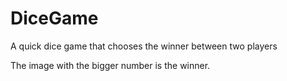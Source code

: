 # DiceGame
A quick dice game that chooses the winner between two players

The image with the bigger number is the winner.
